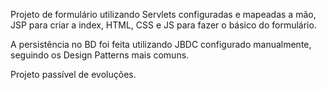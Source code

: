 Projeto de formulário utilizando Servlets configuradas e mapeadas a mão, JSP para criar a index, HTML, CSS e JS para fazer o básico do formulário. 

A persistência no BD foi feita utilizando JBDC configurado manualmente, seguindo os Design Patterns mais comuns. 

Projeto passível de evoluções.
